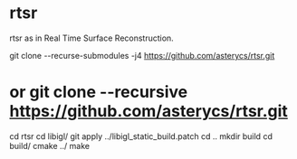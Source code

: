 # rtsr
rtsr as in Real Time Surface Reconstruction.

git clone --recurse-submodules -j4 https://github.com/asterycs/rtsr.git
# or git clone --recursive https://github.com/asterycs/rtsr.git

cd rtsr
cd libigl/
git apply ../libigl_static_build.patch
cd ..
mkdir build
cd build/
cmake ../
make
